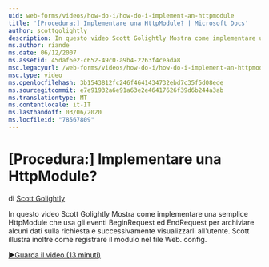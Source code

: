 ```yaml
---
uid: web-forms/videos/how-do-i/how-do-i-implement-an-httpmodule
title: '[Procedura:] Implementare una HttpModule? | Microsoft Docs'
author: scottgolightly
description: In questo video Scott Golightly Mostra come implementare una semplice HttpModule che usa gli eventi BeginRequest ed EndRequest per archiviare alcuni dati relativi alla reques...
ms.author: riande
ms.date: 06/12/2007
ms.assetid: 45daf6e2-c652-49c0-a9b4-2263f4ceada8
msc.legacyurl: /web-forms/videos/how-do-i/how-do-i-implement-an-httpmodule
msc.type: video
ms.openlocfilehash: 3b1543812fc246f4641434732ebd7c35f5d08ede
ms.sourcegitcommit: e7e91932a6e91a63e2e46417626f39d6b244a3ab
ms.translationtype: MT
ms.contentlocale: it-IT
ms.lasthandoff: 03/06/2020
ms.locfileid: "78567809"
---
```

# <a name="how-do-i-implement-an-httpmodule"></a>[Procedura:] Implementare una HttpModule?

di [Scott Golightly](https://github.com/scottgolightly)

In questo video Scott Golightly Mostra come implementare una semplice HttpModule che usa gli eventi BeginRequest ed EndRequest per archiviare alcuni dati sulla richiesta e successivamente visualizzarli all'utente. Scott illustra inoltre come registrare il modulo nel file Web. config.

[&#9654;Guarda il video (13 minuti)](https://channel9.msdn.com/Blogs/ASP-NET-Site-Videos/how-do-i-implement-an-httpmodule)
